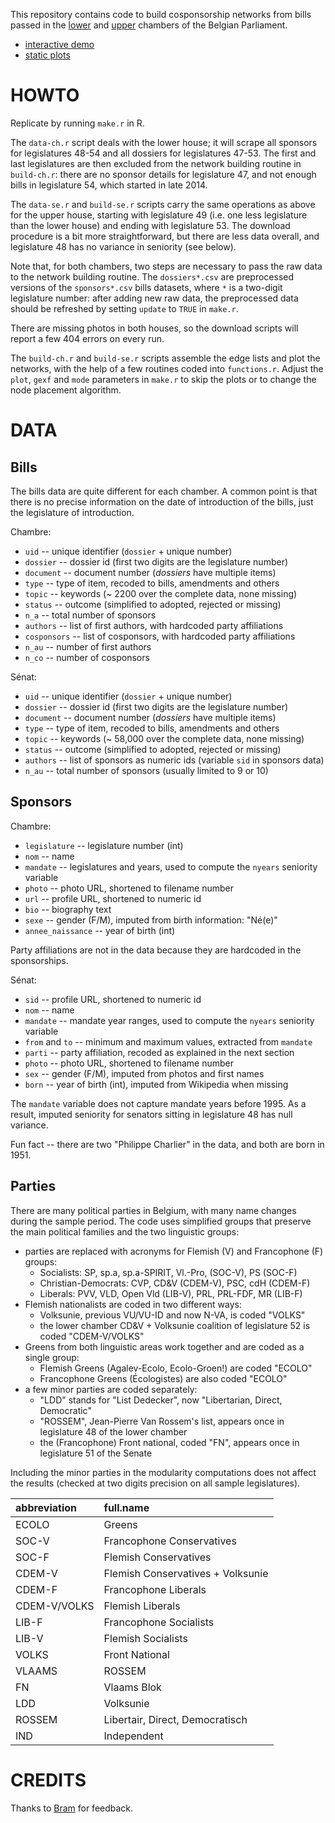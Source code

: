 This repository contains code to build cosponsorship networks from bills passed in the [lower][ch] and [upper][se] chambers of the Belgian Parliament.

- [interactive demo](http://briatte.org/belparl)
- [static plots](http://briatte.org/belparl/plots.html)

[ch]: http://www.lachambre.be/
[se]: http://www.senate.be/

# HOWTO

Replicate by running `make.r` in R.

The `data-ch.r` script deals with the lower house; it will scrape all sponsors for legislatures 48-54 and all dossiers for legislatures 47-53. The first and last legislatures are then excluded from the network building routine in `build-ch.r`: there are no sponsor details for legislature 47, and not enough bills in legislature 54, which started in late 2014.

The `data-se.r` and `build-se.r` scripts carry the same operations as above for the upper house, starting with legislature 49 (i.e. one less legislature than the lower house) and ending with legislature 53. The download procedure is a bit more straightforward, but there are less data overall, and legislature 48 has no variance in seniority (see below).

Note that, for both chambers, two steps are necessary to pass the raw data to the network building routine. The `dossiers*.csv` are preprocessed versions of the `sponsors*.csv` bills datasets, where `*` is a two-digit legislature number: after adding new raw data, the preprocessed data should be refreshed by setting `update` to `TRUE` in `make.r`.

There are missing photos in both houses, so the download scripts will report a few 404 errors on every run.

The `build-ch.r` and `build-se.r` scripts assemble the edge lists and plot the networks, with the help of a few routines coded into `functions.r`. Adjust the `plot`, `gexf` and `mode` parameters in `make.r` to skip the plots or to change the node placement algorithm.

# DATA

## Bills

The bills data are quite different for each chamber. A common point is that there is no precise information on the date of introduction of the bills, just the legislature of introduction.

Chambre:

- `uid` -- unique identifier (`dossier` + unique number)
- `dossier` -- dossier id (first two digits are the legislature number)
- `document` -- document number (_dossiers_ have multiple items)
- `type` -- type of item, recoded to bills, amendments and others
- `topic` -- keywords (~ 2200 over the complete data, none missing)
- `status` -- outcome (simplified to adopted, rejected or missing)
- `n_a` -- total number of sponsors
- `authors` -- list of first authors, with hardcoded party affiliations
- `cosponsors` -- list of cosponsors, with hardcoded party affiliations
- `n_au` -- number of first authors
- `n_co` -- number of cosponsors

Sénat:

- `uid` -- unique identifier (`dossier` + unique number)
- `dossier` -- dossier id (first two digits are the legislature number)
- `document` -- document number (_dossiers_ have multiple items)
- `type` -- type of item, recoded to bills, amendments and others
- `topic` -- keywords (~ 58,000 over the complete data, none missing)
- `status` -- outcome (simplified to adopted, rejected or missing)
- `authors` -- list of sponsors as numeric ids (variable `sid` in sponsors data)
- `n_au` -- total number of sponsors (usually limited to 9 or 10)

## Sponsors

Chambre:

- `legislature` -- legislature number (int)
- `nom` -- name
- `mandate` -- legislatures and years, used to compute the `nyears` seniority variable
- `photo` -- photo URL, shortened to filename number
- `url` -- profile URL, shortened to numeric id
- `bio` -- biography text
- `sexe` -- gender (F/M), imputed from birth information: "Né(e)"
- `annee_naissance` -- year of birth (int)

Party affiliations are not in the data because they are hardcoded in the sponsorships.

Sénat:

- `sid` -- profile URL, shortened to numeric id
- `nom` -- name
- `mandate` -- mandate year ranges, used to compute the `nyears` seniority variable
- `from` and `to` -- minimum and maximum values, extracted from `mandate`
- `parti` -- party affiliation, recoded as explained in the next section
- `photo` -- photo URL, shortened to filename number
- `sex` -- gender (F/M), imputed from photos and first names
- `born` -- year of birth (int), imputed from Wikipedia when missing

The `mandate` variable does not capture mandate years before 1995. As a result, imputed seniority for senators sitting in legislature 48 has null variance.

Fun fact -- there are two "Philippe Charlier" in the data, and both are born in 1951.

## Parties

There are many political parties in Belgium, with many name changes during the sample period. The code uses simplified groups that preserve the main political families and the two linguistic groups:

- parties are replaced with acronyms for Flemish (V) and Francophone (F) groups:
  - Socialists: SP, sp.a, sp.a-SPIRIT, Vl.-Pro, (SOC-V), PS (SOC-F)
  - Christian-Democrats: CVP, CD&V (CDEM-V), PSC, cdH (CDEM-F)
  - Liberals: PVV, VLD, Open Vld (LIB-V), PRL, PRL-FDF, MR (LIB-F)
- Flemish nationalists are coded in two different ways:
  - Volksunie, previous VU/VU-ID and now N-VA, is coded "VOLKS"
  - the lower chamber CD&V + Volksunie coalition of legislature 52 is coded "CDEM-V/VOLKS"
- Greens from both linguistic areas work together and are coded as a single group:
  - Flemish Greens (Agalev-Ecolo, Ecolo-Groen!) are coded "ECOLO"
  - Francophone Greens (Écologistes) are also coded "ECOLO"
- a few minor parties are coded separately:
  - "LDD" stands for "List Dedecker", now "Libertarian, Direct, Democratic"
  - "ROSSEM", Jean-Pierre Van Rossem's list, appears once in legislature 48 of the lower chamber
  - the (Francophone) Front national, coded "FN", appears once in legislature 51 of the Senate

Including the minor parties in the modularity computations does not affect the results (checked at two digits precision on all sample legislatures).

|abbreviation  |full.name                         |
|:-------------|:---------------------------------|
|ECOLO         |Greens                            |
|SOC-V         |Francophone Conservatives         |
|SOC-F         |Flemish Conservatives             |
|CDEM-V        |Flemish Conservatives + Volksunie |
|CDEM-F        |Francophone Liberals              |
|CDEM-V/VOLKS  |Flemish Liberals                  |
|LIB-F         |Francophone Socialists            |
|LIB-V         |Flemish Socialists                |
|VOLKS         |Front National                    |
|VLAAMS        |ROSSEM                            |
|FN            |Vlaams Blok                       |
|LDD           |Volksunie                         |
|ROSSEM        |Libertair, Direct, Democratisch   |
|IND           |Independent                       |

# CREDITS

Thanks to [Bram](https://twitter.com/brabram) for feedback.
